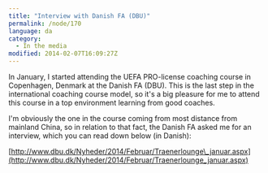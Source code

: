 ```yaml
---
title: "Interview with Danish FA (DBU)"
permalink: /node/170
language: da
category:
  - In the media
modified: 2014-02-07T16:09:27Z
---
```


In January, I started attending the UEFA PRO-license coaching course in Copenhagen, Denmark at the Danish FA (DBU). This is the last step in the international coaching course model, so it's a big pleasure for me to attend this course in a top environment learning from good coaches.

I'm obviously the one in the course coming from most distance from mainland China, so in relation to that fact, the Danish FA asked me for an interview, which you can read down below (in Danish):

[http://www.dbu.dk/Nyheder/2014/Februar/Traenerlounge\_januar.aspx](http://www.dbu.dk/Nyheder/2014/Februar/Traenerlounge_januar.aspx)

